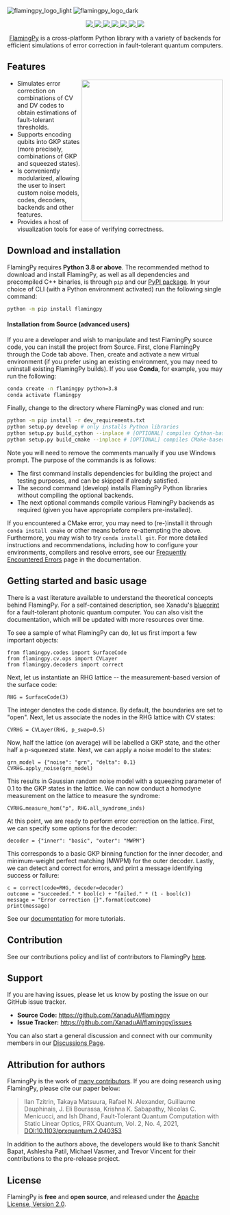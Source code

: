![flamingpy_logo_light](https://user-images.githubusercontent.com/25132802/159598111-fcf6b75a-26a0-4d24-b267-d9d7597bdf39.svg#gh-light-mode-only)
![flamingpy_logo_dark](https://user-images.githubusercontent.com/25132802/159598097-6a16733c-a954-49ba-a29c-ce469ae19fcc.svg#gh-dark-mode-only)

<p align="center">
  <!-- Tests (GitHub actions) -->
  <a href="https://github.com/XanaduAI/flamingpy/actions/workflows/build_tests.yaml">
    <img src="https://github.com/XanaduAI/flamingpy/actions/workflows/build_tests.yaml/badge.svg" />
  </a>
  <!-- ReadTheDocs -->
  <a href="https://flamingpy.readthedocs.io">
    <img src="https://img.shields.io/readthedocs/flamingpy.svg" />
  </a>
  <!-- CodeFactor -->
  <a href="https://www.codefactor.io/repository/github/xanaduai/flamingpy">
    <img src="https://img.shields.io/codefactor/grade/github/XanaduAI/flamingpy/main" />
  </a>
  <!-- CodeCov -->
  <a href="https://codecov.io/gh/XanaduAI/flamingpy">
    <img src="https://codecov.io/gh/XanaduAI/flamingpy/branch/main/graph/badge.svg?token=3FUq4JZL7X" />
  </a>
  <!-- PyPI (Python Version) -->
  <a href="https://pypi.org/project/flamingpy">
    <img src="https://img.shields.io/pypi/pyversions/flamingpy.svg" />
  </a>
  <!-- PyPI -->
  <a href="https://pypi.org/project/flamingpy">
    <img src="https://img.shields.io/pypi/v/flamingpy.svg" />
  </a>
  <!-- License -->
  <a href="https://www.apache.org/licenses/LICENSE-2.0">
    <img src="https://img.shields.io/pypi/l/flamingpy.svg?logo=apache" />    
  </a>
</p>

<p align="center">
 <a href="https://flamingpy.readthedocs.io/en/latest/">FlamingPy</a> is a cross-platform Python library with a variety of backends for efficient simulations of error correction in fault-tolerant quantum computers.
</p>

## Features

<img src="https://user-images.githubusercontent.com/25132802/160343140-8d1f8742-d37a-4f18-aa4c-31b6cce587f3.svg" width="330px" align="right">

* Simulates error correction on combinations of CV and DV codes to obtain estimations of fault-tolerant thresholds. 
* Supports encoding qubits into GKP states (more precisely, combinations of GKP and squeezed states). 
* Is conveniently modularized, allowing the user to insert custom noise models, codes, decoders, backends and other features. 
* Provides a host of visualization tools for ease of verifying correctness.
  
## Download and installation 

FlamingPy requires **Python 3.8 or above**. The recommended method to download and install FlamingPy, as well as all dependencies and precompiled C++ binaries, is through `pip` and our [PyPI package](https://pypi.org/project/flamingpy). In your choice of CLI (with a Python environment activated) run the following single command:

```bash
python -m pip install flamingpy
``` 

#### Installation from Source (advanced users)

If you are a developer and wish to manipulate and test FlamingPy source code, you can install the project from Source. First, clone FlamingPy through the Code tab above. Then, create and activate a new virtual environment (if you prefer using an existing environment, you may need to uninstall existing FlamingPy builds). If you use **Conda**, for example, you may run the following:

```bash
conda create -n flamingpy python=3.8
conda activate flamingpy
```

Finally, change to the directory where FlamingPy was cloned and run:

```bash
python -m pip install -r dev_requirements.txt
python setup.py develop # only installs Python libraries
python setup.py build_cython --inplace # [OPTIONAL] compiles Cython-based backends
python setup.py build_cmake --inplace # [OPTIONAL] compiles CMake-based backends
``` 

Note you will need to remove the comments manually if you use Windows prompt. The purpose of the commands is as follows:
- The first command installs dependencies for building the project and testing purposes, and can be skipped if already satisfied. 
- The second command (develop) installs FlamingPy Python libraries without compiling the optional backends. 
- The next optional commands compile various FlamingPy backends as required (given you have appropriate compilers pre-installed). 

If you encountered a CMake error, you may need to (re-)install it through `conda install cmake` or other means before re-attempting the above. Furthermore, you may wish to try `conda install git`. For more detailed instructions and recommendations, including how to configure your environments, compilers and resolve errors, see our [Frequently Encountered Errors](https://flamingpy.readthedocs.io/en/stable/help/frequently_encountered_errors.html) page in the documentation.

## Getting started and basic usage

There is a vast literature available to understand the theoretical concepts behind FlamingPy. For a self-contained description, see Xanadu's [blueprint](https://quantum-journal.org/papers/q-2021-02-04-392/) for a fault-tolerant photonic quantum computer. You can also visit the documentation, which will be updated with more resources over time.

To see a sample of what FlamingPy can do, let us first import a few important objects:

```
from flamingpy.codes import SurfaceCode
from flamingpy.cv.ops import CVLayer
from flamingpy.decoders import correct
```

Next, let us instantiate an RHG lattice -- the measurement-based version of the surface code:

```
RHG = SurfaceCode(3)
```

The integer denotes the code distance. By default, the boundaries are set to "open". Next, let us associate the nodes in the RHG lattice with CV states:

```
CVRHG = CVLayer(RHG, p_swap=0.5)
```

Now, half the lattice (on average) will be labelled a GKP state, and the other half a p-squeezed state. Next, we can apply a noise model to the states:

```
grn_model = {"noise": "grn", "delta": 0.1}
CVRHG.apply_noise(grn_model)
```

This results in Gaussian random noise model with a squeezing parameter of 0.1 to the GKP states in the lattice. We can now conduct a homodyne measurement on the lattice to measure the syndrome:

```
CVRHG.measure_hom("p", RHG.all_syndrome_inds)
```

At this point, we are ready to perform error correction on the lattice. First, we can specify some options for the decoder:

```
decoder = {"inner": "basic", "outer": "MWPM"}
```

This corresponds to a basic GKP binning function for the inner decoder, and minimum-weight perfect matching (MWPM) for the outer decoder. Lastly, we can detect and correct for errors, and print a message identifying success or failure:

```
c = correct(code=RHG, decoder=decoder)
outcome = "succeeded." * bool(c) + "failed." * (1 - bool(c))
message = "Error correction {}".format(outcome)
print(message)
```

See our [documentation](https://flamingpy.readthedocs.io/en/latest/usage/tutorials.html) for more tutorials.



<!-- ## Performance Demos -->


## Contribution

See our contributions policy and list of contributors to FlamingPy [here](https://github.com/XanaduAI/flamingpy/blob/main/.github/CONTRIBUTING.rst).


## Support

If you are having issues, please let us know by posting the issue on our GitHub issue tracker.

- **Source Code:** https://github.com/XanaduAI/flamingpy
- **Issue Tracker:** https://github.com/XanaduAI/flamingpy/issues

You can also start a general discussion and connect with our community members in our [Discussions Page](https://github.com/XanaduAI/flamingpy/discussions). 


## Attribution for authors

FlamingPy is the work of [many contributors](https://github.com/XanaduAI/flamingpy/graphs/contributors). If you are doing research using FlamingPy, please cite our paper below:


> Ilan Tzitrin, Takaya Matsuura, Rafael N. Alexander, Guillaume Dauphinais, J. Eli Bourassa, Krishna K. Sabapathy, Nicolas C. Menicucci, and Ish Dhand,
> Fault-Tolerant Quantum Computation with Static Linear Optics, PRX Quantum, Vol. 2, No. 4, 2021, 
> [DOI:10.1103/prxquantum.2.040353](http://dx.doi.org/10.1103/PRXQuantum.2.040353) 

In addition to the authors above, the developers would like to thank Sanchit Bapat, Ashlesha Patil, Michael Vasmer, and Trevor Vincent for their contributions to the pre-release project. 
## License

FlamingPy is **free** and **open source**, and released under the [Apache License, Version 2.0](http://www.apache.org/licenses/LICENSE-2.0).
